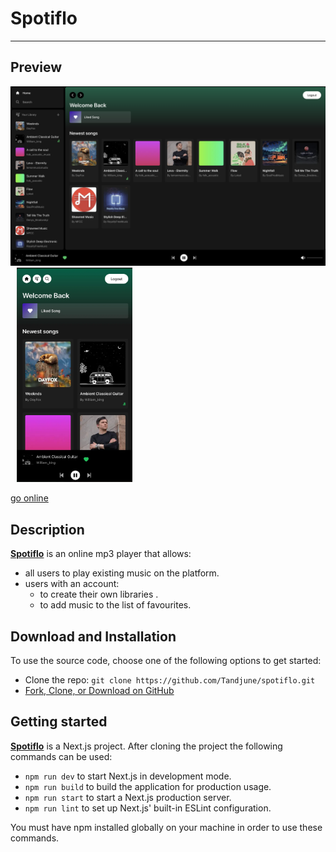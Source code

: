 # Spotiflo

---

## Preview

<img src="repo/bigscreen.png" alt="drawing" width="600"/> <img src="repo/smallscreen.png" alt="drawing" width="185" style="margin-left: 10px;"/>



[go online](https://spotiflo.vercel.app/)

## Description

[**Spotiflo**](https://spotiflo.vercel.app/) is an online mp3 player that allows:

- all users to play existing music on the platform.
- users with an account:
    - to create their own libraries .
    - to add music to the list of favourites.

## **Download and Installation**

To use the source code, choose one of the following options to get started:

- Clone the repo: `git clone https://github.com/Tandjune/spotiflo.git`
- [Fork, Clone, or Download on GitHub](https://github.com/Tandjune/spotiflo)

## Getting started

[**Spotiflo**](https://spotiflo.vercel.app/)  is a Next.js project. After cloning the project the following commands can be used:

- `npm run dev` to start Next.js in development mode.
- `npm run build` to build the application for production usage.
- `npm run start` to start a Next.js production server.
- `npm run lint` to set up Next.js' built-in ESLint configuration.

You must have npm installed globally on your machine in order to use these commands.